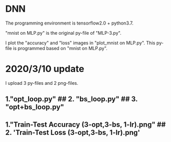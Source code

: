 # DNN

The programming environment is tensorflow2.0 + python3.7.

"mnist on MLP.py" is the original py-file of "MLP-3.py".

I plot the "accuracy" and "loss" images in "plot_mnist on MLP.py". This py-file is programmed based on "mnist on MLP.py".


# 2020/3/10 update

I upload 3 py-files and 2 png-files.

## 1."opt_loop.py" ## 2. "bs_loop.py" ## 3. "opt+bs_loop.py"
## 1."Train-Test Accuracy (3-opt,3-bs, 1-lr).png" ## 2. 'Train-Test Loss (3-opt,3-bs, 1-lr).png'
